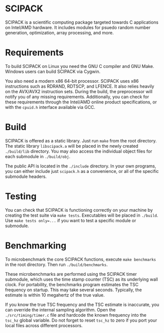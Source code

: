 # SCIPACK
SCIPACK is a scientific computing package targeted towards C applications on Intel/AMD hardware. 
It includes modules for psuedo random number generation, optimization, array processing, and more.

# Requirements
To build SCIPACK on Linux you need the GNU C compiler and GNU Make. Windows users can build SCIPACK via Cygwin.

You also need a modern x86 64-bit processor. SCIPACK uses x86 instructions such as RDRAND, RDTSCP, and LFENCE. 
It also relies heavily on the AVX/AVX2 instruction sets. 
During the build, the preprocessor will notify you of any missing requirements. 
Additionally, you can check for these requirements through the Intel/AMD online product specifications, or with the `cpuid.h` interface available via GCC.

# Build
SCIPACK is offered as a static library. Just run `make` from the root directory. 
The static library `libscipack.a` will be placed in the newly created `./build/lib` directory. 
You may also access the individual object files for each submodule in `./build/obj`. 

The public API is located in the `./include` directory. 
In your own programs, you can either include just `scipack.h` as a convenience, or all of the specific submodule headers.

# Testing
You can check that SCIPACK is functioning correctly on your machine by creating the test suite via `make tests`. 
Executables will be placed in `./build`. Use `make tests only=...` if you want to test a specific module or submodule.

# Benchmarking
To microbenchmark the core SCIPACK functions, execute `make benchmarks` in the root directory. Then run `./build/benchmarks`.
 
These microbenchmarks are performed using the SCIPACK timer submodule, which uses the time stamp counter (TSC) as its underlying wall clock. 
For portability, the benchmarks program estimates the TSC frequency on startup. 
This may take several seconds. 
Typically, the estimate is within 10 megahertz of the true value.

If you know the true TSC frequency and the TSC estimate is inaccurate, you can override the internal sampling algorithm. 
Open the `./src/timing/timer.c` file and hardcode the known frequency into the `tsc_hz` global variable. 
Do not forget to reset `tsc_hz` to zero if you port your local files across different processors.
